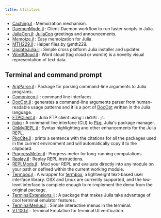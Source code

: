 ```yaml
---
title: Utilities
---
```


- [Caching.jl](https://github.com/zgornel/Caching.jl) : Memoization mechanism.
- [DaemonMode.jl](https://github.com/dmolina/DaemonMode.jl) : Client-Daemon workflow to run faster scripts in Julia.
- [JuliaCon.jl](https://github.com/JuliaCon/JuliaCon.jl): [JuliaCon](https://juliacon.org/) greetings and announcements.
- [Memoize.jl](https://github.com/JuliaCollections/Memoize.jl) : Easy memoization for Julia.
- [MTH229.jl](https://github.com/mth229/MTH229.jl) : Helper files by @mth229.
- [UpdateJulia.jl](https://github.com/LilithHafner/UpdateJulia.jl) : Simple cross platform Julia installer and updater.
- [WordCloud.jl](https://github.com/guo-yong-zhi/WordCloud.jl) : Word cloud (tag cloud or wordle) is a novelty visual representation of text data.

## Terminal and command prompt

- [ArgParse.jl](https://github.com/carlobaldassi/ArgParse.jl) : Package for parsing command-line arguments to Julia programs.
- [Comonicon.jl](https://github.com/comonicon/Comonicon.jl) : command line interfaces.
- [DocOpt.jl](https://github.com/docopt/DocOpt.jl) : generates a command-line arguments parser from human-readable usage patterns and it is a port of [DocOpt](http://docopt.org/) written in the Julia language.
- [FTPClient.jl](https://github.com/invenia/FTPClient.jl) : Julia FTP client using `LibCURL.jl`.
- [jlpkg](https://github.com/fredrikekre/jlpkg) : A command line interface (CLI) to [Pkg](https://github.com/JuliaLang/Pkg.jl), Julia's package manager.
- [OhMyREPL.jl](https://github.com/KristofferC/OhMyREPL.jl) : Syntax highlighting and other enhancements for the Julia REPL.
- [PkgCite.jl](https://github.com/SebastianM-C/PkgCite.jl) : prints a sentence with the citations for all the packages used in the current environment and will automatically copy it to the clipboard.
- [ProgressMeter.jl](https://github.com/timholy/ProgressMeter.jl) : Progress meter for long-running computations.
- [Replay.jl](https://github.com/AtelierArith/Replay.jl) : Replay REPL instructions.
- [REPLMods.jl](https://github.com/sglyon/REPLMods.jl) : Mod your REPL and evaluate directly into any module on your path or defined within the current working module.
- [Termbox.jl](https://github.com/jgoldfar/Termbox.jl) : A wrapper for [termbox](https://github.com/nsf/termbox), a lightweight text-based user interface library. OSX and Linux are currently supported, and the low-level interface is complete enough to re-implement the demo from the original package.
- [TerminalExtensions.jl](https://github.com/Keno/TerminalExtensions.jl) : A package that makes Julia take advantage of cool terminal emulator features.
- [TerminalMenus.jl](https://github.com/nick-paul/TerminalMenus.jl) : Simple interactive menus in the terminal.
- [VT100.jl](https://github.com/Keno/VT100.jl) : Terminal Emulation for terminal UI verification.
